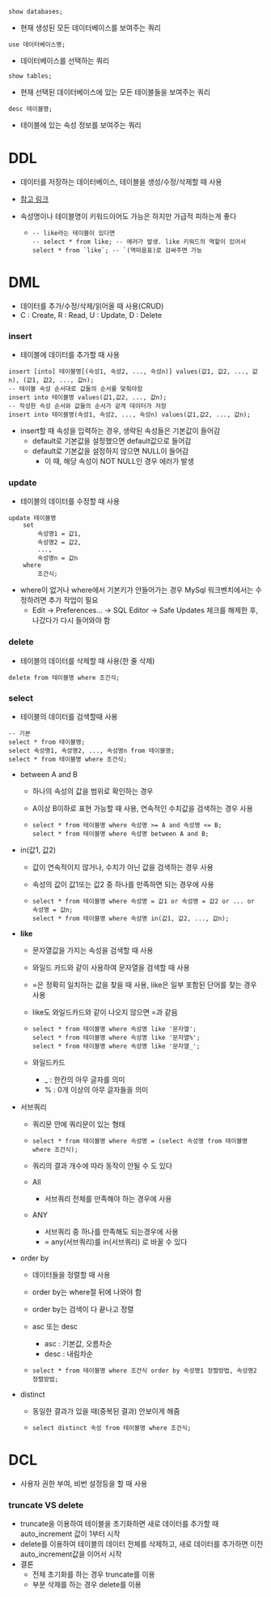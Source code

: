 ```
show databases;
```

- 현재 생성된 모든 데이터베이스를 보여주는 쿼리

```
use 데이터베이스명;
```

- 데이터베이스를 선택하는 쿼리

```
show tables;
```

- 현재 선택된 데이터베이스에 있는 모든 테이블들을 보여주는 쿼리

```
desc 테이블명;
```

- 테이블에 있는 속성 정보를 보여주는 쿼리

# DDL

- 데이터를 저장하는 데이터베이스, 테이블을 생성/수정/삭제할 때 사용

- [참고 링크](https://stajun.tistory.com/entry/SQL-DDL-DML-DCL?category=836098)

- 속성명이나 테이블명이 키워드이어도 가능은 하지만 가급적 피하는게 좋다

  - ```
    -- like라는 테이블이 있다면
    -- select * from like; -- 에러가 발생. like 키워드의 역할이 있어서
    select * from `like`; -- `(역따옴표)로 감싸주면 가능
    ```

# DML

- 데이터를 추가/수정/삭제/읽어올 때 사용(CRUD)
- C : Create, R : Read, U : Update, D : Delete

### insert

- 테이블에 데이터를 추가할 때 사용

```
insert [into] 테이블명[(속성1, 속성2, ..., 속성n)] values(값1, 값2, ..., 값n), (값1, 값2, ..., 값n);
-- 테이블 속성 순서대로 값들의 순서를 맞춰야함
insert into 테이블명 values(값1,값2, ..., 값n);
-- 작성한 속성 순서와 값들의 순서가 같게 데이터가 저장
insert into 테이블명(속성1, 속성2, ..., 속성n) values(값1,값2, ..., 값n);
```

- insert할 때 속성을 입력하는 경우, 생략된 속성들은 기본값이 들어감
  - default로 기본값을 설정했으면 default값으로 들어감
  - default로 기본값을 설정하지 않으면 NULL이 들어감
    - 이 때, 해당 속성이 NOT NULL인 경우 에러가 발생

### update

- 테이블의 데이터를 수정할 때 사용

```
update 테이블명
	set
		속성명1 = 값1,
		속성명2 = 값2,
		...,
		속성명n = 값n
	where 
		조건식;
```

- where이 없거나 where에서 기본키가 안들어가는 경우 MySql 워크벤치에서는 수정하려면 추가 작업이 필요
  - Edit -> Preferences... -> SQL Editor -> Safe Updates 체크를 해제한 후, 나갔다가 다시 들어와야 함

### delete

- 테이블의 데이터를 삭제할 때 사용(한 줄 삭제)

```
delete from 테이블명 where 조건식;
```

### select

- 테이블의 데이터를 검색할때 사용

```
-- 기본
select * from 테이블명;
select 속성명1, 속성명2, ..., 속성명n from 테이블명;
select * from 테이블명 where 조건식;
```

- between A and B

  - 하나의 속성의 값을 범위로 확인하는 경우

  - A이상 B이하로 표현 가능할 때 사용, 연속적인 수치값을 검색하는 경우 사용

  - ```
    select * from 테이블명 where 속성명 >= A and 속성명 <= B;
    select * from 테이블명 where 속성명 between A and B;
    ```

- in(값1, 값2)

  - 값이 연속적이지 않거나, 수치가 아닌 값을 검색하는 경우 사용

  - 속성의 값이 값1또는 값2 중 하나를 만족하면 되는 경우에 사용

  - ```
    select * from 테이블명 where 속성명 = 값1 or 속성명 = 값2 or ... or 속성명 = 값n;
    select * from 테이블명 where 속성명 in(값1, 값2, ..., 값n);
    ```

- **like**

  - 문자열값을 가지는 속성을 검색할 때 사용

  - 와일드 카드와 같이 사용하여 문자열을 검색할 때 사용

  - =은 정확히 일치하는 값을 찾을 때 사용, like은 일부 포함된 단어를 찾는 경우 사용

  - like도 와일드카드와 같이 나오지 않으면 =과 같음

  - ```
    select * from 테이블명 where 속성명 like '문자열';
    select * from 테이블명 where 속성명 like '문자열%';
    select * from 테이블명 where 속성명 like '문자열_';
    ```

  - 와일드카드

    - _ : 한칸의 아무 글자를 의미
    - % : 0개 이상의 아무 글자들을 의미

- 서브쿼리

  - 쿼리문 안에 쿼리문이 있는 형태

  - ```
    select * from 테이블명 where 속성명 = (select 속성명 from 테이블명 where 조건식);
    ```

  - 쿼리의 결과 개수에 따라 동작이 안될 수 도 있다

  - All

    - 서브쿼리 전체를 만족해야 하는 경우에 사용

  - ANY

    - 서브쿼리 중 하나를 만족해도 되는경우에 사용
    - = any(서브쿼리)를 in(서브쿼리) 로 바꿀 수 있다

- order by

  - 데이터들을 정렬할 때 사용

  - order by는 where절 뒤에 나와야 함

  - order by는 검색이 다 끝나고 정렬

  - asc 또는 desc

    - asc : 기본값, 오름차순
    - desc : 내림차순

  - ```
    select * from 테이블명 where 조건식 order by 속성명1 정렬방법, 속성명2 정렬방법;
    ```

- distinct

  - 동일한 결과가 있을 때(중복된 결과) 안보이게 해줌

  - ```
    select distinct 속성 from 테이블명 where 조건식;
    ```

# DCL

- 사용자 권한 부여, 비번 설정등을 할 때 사용

### truncate VS delete

- truncate을 이용하여 테이블을 초기화하면 새로 데이터를 추가할 때 auto_increment 값이 1부터 시작
- delete를 이용하여 테이블의 데이터 전체를 삭제하고, 새로 데이터를 추가하면 이전 auto_increment값을 이어서 시작
- 결론
  - 전체 초기화를 하는 경우 truncate를 이용
  - 부분 삭제를 하는 경우 delete를 이용